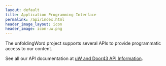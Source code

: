 ```yaml
---
layout: default
title: Application Programming Interface
permalink: /api/index.html
header_image_layout: icon
header_image: icon-uw.png
---
```


The unfoldingWord project supports several APIs to provide programmatic access to our content.

See all our API documentation at [uW and Door43 API Information](https://api-info.readthedocs.io/en/latest).
